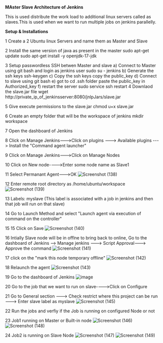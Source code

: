 **MAster Slave Architecture of Jenkins**

This is used distribute the work load to additional linux servers called as slaves.This is used when we want to run multiple jobs on jenkins parallelly.

**Setup & Installations**

1 Create a 2 Ubuntu linux Servers and name them as Master and Slave

2 Install the same version of java as present in the master
  sudo apt-get update
  sudo apt-get install -y openjdk-17-jdk

3 Setup passwordless SSH betwen Master and slave
  a) Connect to Master using git bash and login as jenkins user
     sudo su - jenkins
  b) Generate the ssh keys
     ssh-keygen
  c) Copy the ssh keys
     copy the public_key 
  d) Connect to slave using git bash
  e) got to cd .ssh folder paste the public_key in Authorized_key
  f) restart the server 
     sudo service ssh restart
4 Downlaod the slave.jar file
  wget http://private_ip_of_jenkinsserver:8080/jnlpJars/slave.jar

5 Give execute permissions to the slave.jar
  chmod u+x slave.jar

6 Create an empty folder that will be the workspace of jenkins
  mkdir workspace

7 Open the dashboard of Jenkins 

8 Click on Manage Jenkins--->Click on plugins ---> Available plugins ---> Install the "Command agent launcher"

9 Click on Manage Jenkins--->Click on Manage Nodes

10 Click on New node---->Enter some node name as Slave1

11 Select Permanant Agent--->OK
![Screenshot (138)](https://github.com/user-attachments/assets/ec19a607-954a-4130-a815-8c236720aa04)

12  Enter remote root directory as /home/ubuntu/workspace
![Screenshot (139)](https://github.com/user-attachments/assets/d351e923-efcd-4a93-ba7a-875932421dd5)

13 Labels: myslave (This label is associated with a job in jenkins and then that job will run on that slave)

14  Go to Launch Method and select "Launch agent via execution of command on the controller"

15 15 Click on Save
![Screenshot (140)](https://github.com/user-attachments/assets/635c5a62-005d-4429-91cd-7a6ace698ec5)

16 Intially Slave node will be in offlne to bring back to online, Go to the dashboard of Jenkins --> Manage jenkins ---> Script Approval---> Approve the command
![Screenshot (141)](https://github.com/user-attachments/assets/e1e65dc8-b71a-4cd9-9ffe-82c5e764743c)

17 click on the "mark this node temporary offline"
![Screenshot (142)](https://github.com/user-attachments/assets/18940b9e-949f-4a62-8919-642d3fb2eef5)

18 Relaunch the agent
![Screenshot (143)](https://github.com/user-attachments/assets/be178b1d-5125-450f-b1b0-34ae3b208701)

19 Go to the dashboard of Jenkins
![image](https://github.com/user-attachments/assets/4ce419bf-69e0-4e21-9401-0509b3acd01b)

20 Go to the job that we want to run on slave---->Click on Configure

21 Go to General section ---> Check restrict where this project can be run ---> Enter slave label as myslave
![Screenshot (145)](https://github.com/user-attachments/assets/5fcf8bdb-eaed-4821-a37d-a9f3359ebdbd)

22 Run the jobs and verfiy if the Job is running on configured Node or not 

23 Job1 running on Master or Built-in node 
![Screenshot (146)](https://github.com/user-attachments/assets/68cfc98b-cb01-491b-a4f5-135cbb76bd82)
![Screenshot (148)](https://github.com/user-attachments/assets/473ea715-5e0a-4655-95ad-f8391262677b)

24 Job2 is running on Slave Node 
![Screenshot (147)](https://github.com/user-attachments/assets/047d3c80-037c-4509-b5a5-3f24d187daa8)
![Screenshot (149)](https://github.com/user-attachments/assets/b7ef750f-163e-443b-8aaf-26a0f9e344bc)


